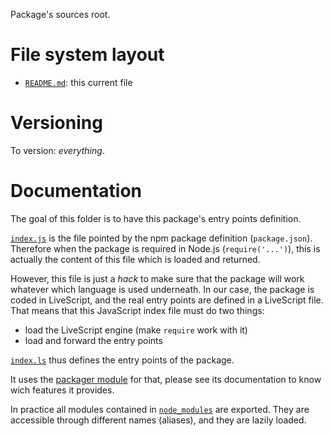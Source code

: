 Package's sources root.

# File system layout

* [`README.md`](./README.md): this current file

# Versioning

To version: _everything_.

# Documentation

The goal of this folder is to have this package's entry points definition.

[`index.js`](./index.js) is the file pointed by the npm package definition (`package.json`). Therefore when the package is required in Node.js (`require('...')`), this is actually the content of this file which is loaded and returned.

However, this file is just a _hack_ to make sure that the package will work whatever which language is used underneath. In our case, the package is coded in LiveScript, and the real entry points are defined in a LiveScript file. That means that this JavaScript index file must do two things:

* load the LiveScript engine (make `require` work with it)
* load and forward the entry points

[`index.ls`](./index.ls) thus defines the entry points of the package.

It uses the [packager module](https://github.com/ymeine/std/tree/version/latest/src/node_modules/packager) for that, please see its documentation to know wich features it provides.

In practice all modules contained in [`node_modules`](./node_modules) are exported. They are accessible through different names (aliases), and they are lazily loaded.
